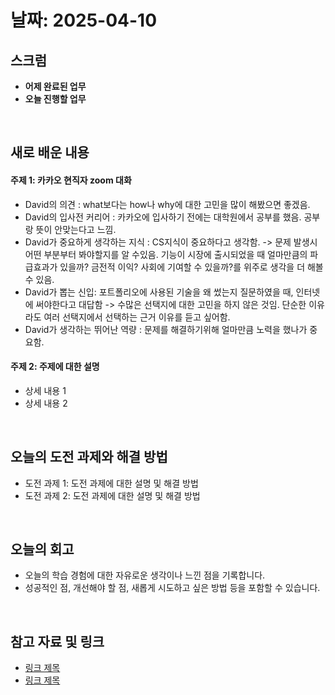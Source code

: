 # 날짜: 2025-04-10

## 스크럼
- **어제 완료된 업무**
- **오늘 진행할 업무**

<br>

## 새로 배운 내용<br>
#### 주제 1: 카카오 현직자 zoom 대화
- David의 의견 : what보다는 how나 why에 대한 고민을 많이 해봤으면 좋겠음.
- David의 입사전 커리어 : 카카오에 입사하기 전에는 대학원에서 공부를 했음. 공부랑 뜻이 안맞는다고 느낌.
- David가 중요하게 생각하는 지식 : CS지식이 중요하다고 생각함. -> 문제 발생시 어떤 부분부터 봐야할지를 알 수있음. 기능이 시장에 출시되었을 때 얼마만큼의 파급효과가 있을까? 금전적 이익? 사회에 기여할 수 있을까?를 위주로 생각을 더 해볼 수 있음.
- David가 뽑는 신입: 포트폴리오에 사용된 기술을 왜 썼는지 질문하였을 때, 인터넷에 써야한다고 대답함 -> 수많은 선택지에 대한 고민을 하지 않은 것임. 단순한 이유라도 여러 선택지에서 선택하는 근거 이유를 듣고 싶어함.
- David가 생각하는 뛰어난 역량 : 문제를 해결하기위해 얼마만큼 노력을 했나가 중요함.   

#### 주제 2: 주제에 대한 설명
- 상세 내용 1
- 상세 내용 2

<br>

## 오늘의 도전 과제와 해결 방법
- 도전 과제 1: 도전 과제에 대한 설명 및 해결 방법
- 도전 과제 2: 도전 과제에 대한 설명 및 해결 방법

<br>

## 오늘의 회고
- 오늘의 학습 경험에 대한 자유로운 생각이나 느낀 점을 기록합니다.
- 성공적인 점, 개선해야 할 점, 새롭게 시도하고 싶은 방법 등을 포함할 수 있습니다.

<br>

## 참고 자료 및 링크
- [링크 제목](URL)
- [링크 제목](URL)
